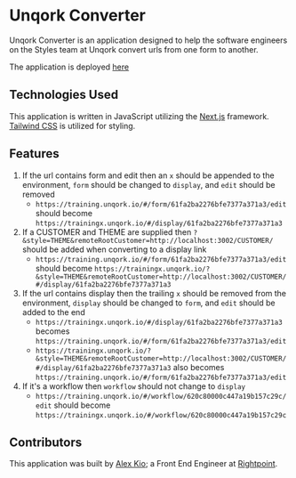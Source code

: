 # Unqork Converter

Unqork Converter is an application designed to help the software engineers on the Styles team at Unqork convert urls from one form to another.

The application is deployed [here](https://unqork-converter.vercel.app/)

## Technologies Used
This application is written in JavaScript utilizing the [Next.js](https://nextjs.org/) framework. [Tailwind CSS](https://tailwindcss.com/) is utilized for styling.

## Features

1. If the url contains form and edit then an `x` should be appended to the environment, `form` should be changed to `display`, and `edit` should be removed
   - `https://training.unqork.io/#/form/61fa2ba2276bfe7377a371a3/edit` should become `https://trainingx.unqork.io/#/display/61fa2ba2276bfe7377a371a3`
2. If a CUSTOMER and THEME are supplied then `?&style=THEME&remoteRootCustomer=http://localhost:3002/CUSTOMER/` should be added when converting to a display link
   - `https://training.unqork.io/#/form/61fa2ba2276bfe7377a371a3/edit` should become `https://trainingx.unqork.io/?&style=THEME&remoteRootCustomer=http://localhost:3002/CUSTOMER/#/display/61fa2ba2276bfe7377a371a3`
3. If the url contains display then the trailing `x` should be removed from the environment, `display` should be changed to `form`, and `edit` should be added to the end
   - `https://trainingx.unqork.io/#/display/61fa2ba2276bfe7377a371a3` becomes `https://training.unqork.io/#/form/61fa2ba2276bfe7377a371a3/edit`
   - `https://trainingx.unqork.io/?&style=THEME&remoteRootCustomer=http://localhost:3002/CUSTOMER/#/display/61fa2ba2276bfe7377a371a3` also becomes `https://training.unqork.io/#/form/61fa2ba2276bfe7377a371a3/edit`
4. If it's a workflow then `workflow` should not change to `display`
   - `https://training.unqork.io/#/workflow/620c80000c447a19b157c29c/edit` should become `https://trainingx.unqork.io/#/workflow/620c80000c447a19b157c29c`

## Contributors
This application was built by [Alex Kio](https://github.com/alexmkio/); a Front End Engineer at [Rightpoint](https://www.rightpoint.com/).
